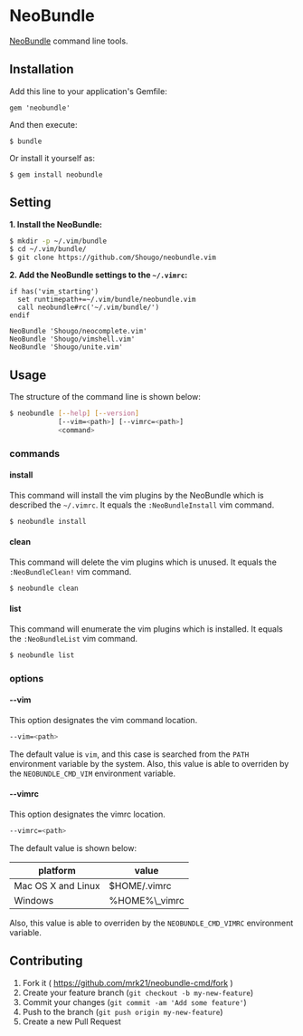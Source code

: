 # NeoBundle

[NeoBundle](https://github.com/Shougo/neobundle.vim "Shougo/neobundle.vim") command line tools.

## Installation

Add this line to your application's Gemfile:

    gem 'neobundle'

And then execute:

    $ bundle

Or install it yourself as:

    $ gem install neobundle

## Setting

**1. Install the NeoBundle:**

```bash
$ mkdir -p ~/.vim/bundle
$ cd ~/.vim/bundle/
$ git clone https://github.com/Shougo/neobundle.vim
```

**2. Add the NeoBundle settings to the `~/.vimrc`:**

```VimL
if has('vim_starting')
  set runtimepath+=~/.vim/bundle/neobundle.vim
  call neobundle#rc('~/.vim/bundle/')
endif

NeoBundle 'Shougo/neocomplete.vim'
NeoBundle 'Shougo/vimshell.vim'
NeoBundle 'Shougo/unite.vim'
```

## Usage

The structure of the command line is shown below:

```bash
$ neobundle [--help] [--version]
            [--vim=<path>] [--vimrc=<path>]
            <command>
```

### commands

#### install

This command will install the vim plugins by the NeoBundle which is described the `~/.vimrc`.
It equals the `:NeoBundleInstall` vim command.

```bash
$ neobundle install
```

#### clean

This command will delete the vim plugins which is unused.
It equals the `:NeoBundleClean!` vim command.

```bash
$ neobundle clean
```

#### list

This command will enumerate the vim plugins which is installed.
It equals the `:NeoBundleList` vim command.

```bash
$ neobundle list
```

### options

#### --vim

This option designates the vim command location.

```bash
--vim=<path>
```

The default value is `vim`, and this case is searched from the `PATH` environment variable by the system.
Also, this value is able to overriden by the `NEOBUNDLE_CMD_VIM` environment variable.

#### --vimrc

This option designates the vimrc location.

```bash
--vimrc=<path>
```

The default value is shown below:

| platform | value |
| -------- | ----- |
| Mac OS X and Linux | $HOME/.vimrc |
| Windows | %HOME%\\\_vimrc |

Also, this value is able to overriden by the `NEOBUNDLE_CMD_VIMRC` environment variable.

## Contributing

1. Fork it ( https://github.com/mrk21/neobundle-cmd/fork )
2. Create your feature branch (`git checkout -b my-new-feature`)
3. Commit your changes (`git commit -am 'Add some feature'`)
4. Push to the branch (`git push origin my-new-feature`)
5. Create a new Pull Request
